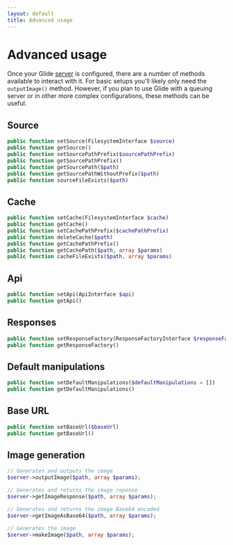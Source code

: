 ```yaml
---
layout: default
title: Advanced usage
---
```


# Advanced usage

Once your Glide [server](config/the-server/) is configured, there are a number of methods available to interact with it. For basic setups you'll likely only need the `outputImage()` method. However, if you plan to use Glide with a queuing server or in other more complex configurations, these methods can be useful.

## Source

~~~ php
public function setSource(FilesystemInterface $source)
public function getSource()
public function setSourcePathPrefix($sourcePathPrefix)
public function getSourcePathPrefix()
public function getSourcePath($path)
public function getSourcePathWithoutPrefix($path)
public function sourceFileExists($path)
~~~

## Cache

~~~ php
public function setCache(FilesystemInterface $cache)
public function getCache()
public function setCachePathPrefix($cachePathPrefix)
public function deleteCache($path)
public function getCachePathPrefix()
public function getCachePath($path, array $params)
public function cacheFileExists($path, array $params)
~~~

## Api

~~~ php
public function setApi(ApiInterface $api)
public function getApi()
~~~

## Responses

~~~ php
public function setResponseFactory(ResponseFactoryInterface $responseFactory)
public function getResponseFactory()
~~~

## Default manipulations

~~~ php
public function setDefaultManipulations($defaultManipulations = [])
public function getDefaultManipulations()
~~~

## Base URL

~~~ php
public function setBaseUrl($baseUrl)
public function getBaseUrl()
~~~

## Image generation

~~~ php
// Generates and outputs the image
$server->outputImage($path, array $params);

// Generates and returns the image reponse
$server->getImageResponse($path, array $params);

// Generates and returns the image Base64 encoded 
$server->getImageAsBase64($path, array $params);

// Generates the image
$server->makeImage($path, array $params);
~~~